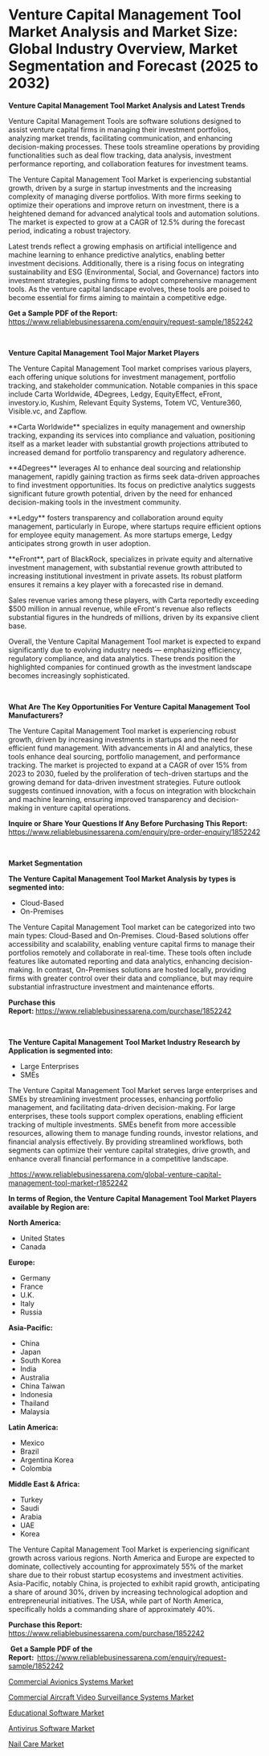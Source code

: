 <p><h1>Venture Capital Management Tool Market Analysis and Market Size: Global Industry Overview, Market Segmentation and Forecast (2025 to 2032)</h1></p><p><strong>Venture Capital Management Tool Market Analysis and Latest Trends</strong></p>
<p><p>Venture Capital Management Tools are software solutions designed to assist venture capital firms in managing their investment portfolios, analyzing market trends, facilitating communication, and enhancing decision-making processes. These tools streamline operations by providing functionalities such as deal flow tracking, data analysis, investment performance reporting, and collaboration features for investment teams.</p><p>The Venture Capital Management Tool Market is experiencing substantial growth, driven by a surge in startup investments and the increasing complexity of managing diverse portfolios. With more firms seeking to optimize their operations and improve return on investment, there is a heightened demand for advanced analytical tools and automation solutions. The market is expected to grow at a CAGR of 12.5% during the forecast period, indicating a robust trajectory.</p><p>Latest trends reflect a growing emphasis on artificial intelligence and machine learning to enhance predictive analytics, enabling better investment decisions. Additionally, there is a rising focus on integrating sustainability and ESG (Environmental, Social, and Governance) factors into investment strategies, pushing firms to adopt comprehensive management tools. As the venture capital landscape evolves, these tools are poised to become essential for firms aiming to maintain a competitive edge.</p></p>
<p><strong>Get a Sample PDF of the Report:&nbsp;</strong> <a href="https://www.reliablebusinessarena.com/enquiry/request-sample/1852242?utm_campaign=2146&utm_medium=2&utm_source=Github&utm_content=ia&utm_term=11032025&utm_id=venture-capital-management-tool">https://www.reliablebusinessarena.com/enquiry/request-sample/1852242</a></p>
<p>&nbsp;</p>
<p><strong>Venture Capital Management Tool Major Market Players</strong></p>
<p><p>The Venture Capital Management Tool market comprises various players, each offering unique solutions for investment management, portfolio tracking, and stakeholder communication. Notable companies in this space include Carta Worldwide, 4Degrees, Ledgy, EquityEffect, eFront, investory.io, Kushim, Relevant Equity Systems, Totem VC, Venture360, Visible.vc, and Zapflow.</p><p>**Carta Worldwide** specializes in equity management and ownership tracking, expanding its services into compliance and valuation, positioning itself as a market leader with substantial growth projections attributed to increased demand for portfolio transparency and regulatory adherence.</p><p>**4Degrees** leverages AI to enhance deal sourcing and relationship management, rapidly gaining traction as firms seek data-driven approaches to find investment opportunities. Its focus on predictive analytics suggests significant future growth potential, driven by the need for enhanced decision-making tools in the investment community.</p><p>**Ledgy** fosters transparency and collaboration around equity management, particularly in Europe, where startups require efficient options for employee equity management. As more startups emerge, Ledgy anticipates strong growth in user adoption.</p><p>**eFront**, part of BlackRock, specializes in private equity and alternative investment management, with substantial revenue growth attributed to increasing institutional investment in private assets. Its robust platform ensures it remains a key player with a forecasted rise in demand.</p><p>Sales revenue varies among these players, with Carta reportedly exceeding $500 million in annual revenue, while eFront's revenue also reflects substantial figures in the hundreds of millions, driven by its expansive client base.</p><p>Overall, the Venture Capital Management Tool market is expected to expand significantly due to evolving industry needs — emphasizing efficiency, regulatory compliance, and data analytics. These trends position the highlighted companies for continued growth as the investment landscape becomes increasingly sophisticated.</p></p>
<p>&nbsp;</p>
<p><strong>What Are The Key Opportunities For Venture Capital Management Tool Manufacturers?</strong></p>
<p><p>The Venture Capital Management Tool market is experiencing robust growth, driven by increasing investments in startups and the need for efficient fund management. With advancements in AI and analytics, these tools enhance deal sourcing, portfolio management, and performance tracking. The market is projected to expand at a CAGR of over 15% from 2023 to 2030, fueled by the proliferation of tech-driven startups and the growing demand for data-driven investment strategies. Future outlook suggests continued innovation, with a focus on integration with blockchain and machine learning, ensuring improved transparency and decision-making in venture capital operations.</p></p>
<p><strong>Inquire or Share Your Questions If Any Before Purchasing This Report:</strong> <a href="https://www.reliablebusinessarena.com/enquiry/pre-order-enquiry/1852242?utm_campaign=2146&utm_medium=2&utm_source=Github&utm_content=ia&utm_term=11032025&utm_id=venture-capital-management-tool">https://www.reliablebusinessarena.com/enquiry/pre-order-enquiry/1852242</a></p>
<p>&nbsp;</p>
<p><strong>Market Segmentation</strong></p>
<p><strong>The Venture Capital Management Tool Market Analysis by types is segmented into:</strong></p>
<p><ul><li>Cloud-Based</li><li>On-Premises</li></ul></p>
<p><p>The Venture Capital Management Tool market can be categorized into two main types: Cloud-Based and On-Premises. Cloud-Based solutions offer accessibility and scalability, enabling venture capital firms to manage their portfolios remotely and collaborate in real-time. These tools often include features like automated reporting and data analytics, enhancing decision-making. In contrast, On-Premises solutions are hosted locally, providing firms with greater control over their data and compliance, but may require substantial infrastructure investment and maintenance efforts.</p></p>
<p><strong>Purchase this Report:&nbsp;</strong><a href="https://www.reliablebusinessarena.com/purchase/1852242?utm_campaign=2146&utm_medium=2&utm_source=Github&utm_content=ia&utm_term=11032025&utm_id=venture-capital-management-tool">https://www.reliablebusinessarena.com/purchase/1852242</a></p>
<p>&nbsp;</p>
<p><strong>The Venture Capital Management Tool Market Industry Research by Application is segmented into:</strong></p>
<p><ul><li>Large Enterprises</li><li>SMEs</li></ul></p>
<p><p>The Venture Capital Management Tool Market serves large enterprises and SMEs by streamlining investment processes, enhancing portfolio management, and facilitating data-driven decision-making. For large enterprises, these tools support complex operations, enabling efficient tracking of multiple investments. SMEs benefit from more accessible resources, allowing them to manage funding rounds, investor relations, and financial analysis effectively. By providing streamlined workflows, both segments can optimize their venture capital strategies, drive growth, and enhance overall financial performance in a competitive landscape.</p></p>
<p><a href="https://www.reliablebusinessarena.com/global-venture-capital-management-tool-market-r1852242?utm_campaign=2146&utm_medium=2&utm_source=Github&utm_content=ia&utm_term=11032025&utm_id=venture-capital-management-tool">&nbsp;https://www.reliablebusinessarena.com/global-venture-capital-management-tool-market-r1852242</a></p>
<p><strong>In terms of Region, the Venture Capital Management Tool Market Players available by Region are:</strong></p>
<p>
    <p> <strong> North America: </strong>
        <ul>
            <li>United States</li>
            <li>Canada</li>
        </ul>
        </p> 
    <p> <strong> Europe: </strong>
        <ul>
            <li>Germany</li>
            <li>France</li>
            <li>U.K.</li>
            <li>Italy</li>
            <li>Russia</li>
        </ul>
        </p> 
    <p> <strong> Asia-Pacific: </strong>
        <ul>
            <li>China</li>
            <li>Japan</li>
            <li>South Korea</li>
            <li>India</li>
            <li>Australia</li>
            <li>China Taiwan</li>
            <li>Indonesia</li>
            <li>Thailand</li>
            <li>Malaysia</li>
        </ul>
        </p> 
    <p> <strong> Latin America: </strong>
        <ul>
            <li>Mexico</li>
            <li>Brazil</li>
            <li>Argentina Korea</li>
            <li>Colombia</li>
        </ul>
        </p> 
    <p> <strong> Middle East & Africa: </strong>
        <ul>
            <li>Turkey</li>
            <li>Saudi</li>
            <li>Arabia</li>
            <li>UAE</li>
            <li>Korea</li>
        </ul>
    </p>
    </p>
<p><p>The Venture Capital Management Tool Market is experiencing significant growth across various regions. North America and Europe are expected to dominate, collectively accounting for approximately 55% of the market share due to their robust startup ecosystems and investment activities. Asia-Pacific, notably China, is projected to exhibit rapid growth, anticipating a share of around 30%, driven by increasing technological adoption and entrepreneurial initiatives. The USA, while part of North America, specifically holds a commanding share of approximately 40%.</p></p>
<p><strong>Purchase this Report: </strong><a href="https://www.reliablebusinessarena.com/purchase/1852242?utm_campaign=2146&utm_medium=2&utm_source=Github&utm_content=ia&utm_term=11032025&utm_id=venture-capital-management-tool">https://www.reliablebusinessarena.com/purchase/1852242</a></p>
<p>&nbsp;<strong>Get a Sample PDF of the Report:&nbsp;&nbsp;</strong><a href="https://www.reliablebusinessarena.com/enquiry/request-sample/1852242?utm_campaign=2146&utm_medium=2&utm_source=Github&utm_content=ia&utm_term=11032025&utm_id=venture-capital-management-tool">https://www.reliablebusinessarena.com/enquiry/request-sample/1852242</a></p>
<p><strong></strong></p>
<p><p><a href="https://github.com/memorirummy/Market-Research-Report-List-1/blob/main/commercial-avionics-systems-market.md?utm_campaign=2146&utm_medium=2&utm_source=Github&utm_content=ia&utm_term=11032025&utm_id=venture-capital-management-tool">Commercial Avionics Systems Market</a></p><p><a href="https://github.com/alasmyayock/Market-Research-Report-List-1/blob/main/commercial-aircraft-video-surveillance-systems-market.md?utm_campaign=2146&utm_medium=2&utm_source=Github&utm_content=ia&utm_term=11032025&utm_id=venture-capital-management-tool">Commercial Aircraft Video Surveillance Systems Market</a></p><p><a href="https://github.com/jaquelynhasenaue8/Market-Research-Report-List-1/blob/main/educational-software-market.md?utm_campaign=2146&utm_medium=2&utm_source=Github&utm_content=ia&utm_term=11032025&utm_id=venture-capital-management-tool">Educational Software Market</a></p><p><a href="https://github.com/xanaanenkaly/Market-Research-Report-List-1/blob/main/antivirus-software-market.md?utm_campaign=2146&utm_medium=2&utm_source=Github&utm_content=ia&utm_term=11032025&utm_id=venture-capital-management-tool">Antivirus Software Market</a></p><p><a href="https://github.com/arvelm4nthig/Market-Research-Report-List-1/blob/main/nail-care-market.md?utm_campaign=2146&utm_medium=2&utm_source=Github&utm_content=ia&utm_term=11032025&utm_id=venture-capital-management-tool">Nail Care Market</a></p></p>